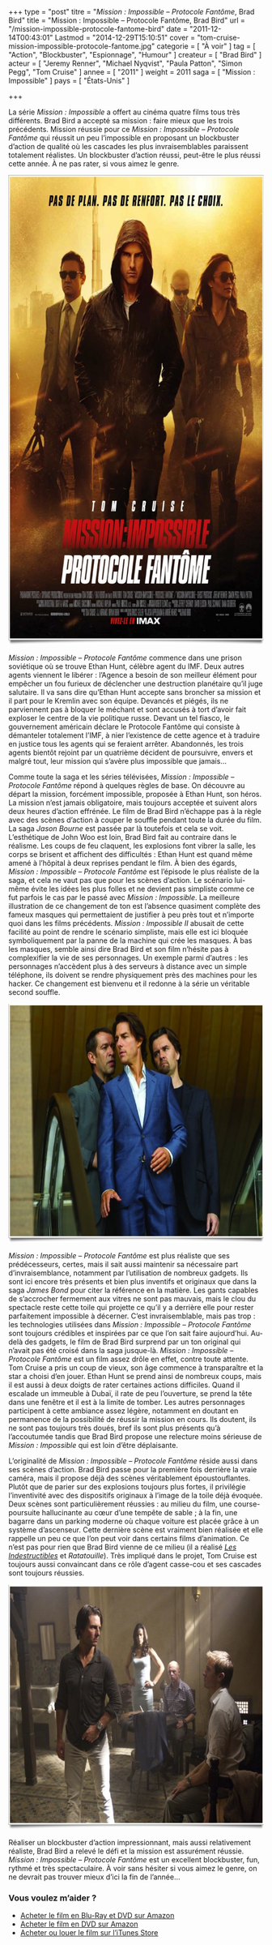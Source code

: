 +++
type = "post"
titre = "<em>Mission : Impossible &#8211; Protocole Fantôme</em>, Brad Bird"
title = "Mission : Impossible &#8211; Protocole Fantôme, Brad Bird"
url = "/mission-impossible-protocole-fantome-bird"
date = "2011-12-14T00:43:01"
Lastmod = "2014-12-29T15:10:51"
cover = "tom-cruise-mission-impossible-protocole-fantome.jpg"
categorie = [ "À voir" ]
tag = [ "Action", "Blockbuster", "Espionnage", "Humour" ]
createur = [ "Brad Bird" ]
acteur = [ "Jeremy Renner", "Michael Nyqvist", "Paula Patton", "Simon Pegg", "Tom Cruise" ]
annee = [ "2011" ]
weight = 2011
saga = [ "Mission : Impossible" ]
pays = [ "États-Unis" ]

+++

<p>La série <em>Mission : Impossible</em> a offert au cinéma quatre films tous très différents. Brad Bird a accepté sa mission : faire mieux que les trois précédents. Mission réussie pour ce <em>Mission : Impossible &#8211; Protocole Fantôme</em> qui réussit un peu l&rsquo;impossible en proposant un blockbuster d&rsquo;action de qualité où les cascades les plus invraisemblables paraissent totalement réalistes. Un blockbuster d&rsquo;action réussi, peut-être le plus réussi cette année. À ne pas rater, si vous aimez le genre.</p>
<a href="http://www.allocine.fr/film/fichefilm_gen_cfilm=147454.html"><img class="aligncenter" style="border-style: initial; border-color: initial; border-width: 0px;" src="mission-impossible-protocole-fantome-bird.jpg" alt="Mission impossible protocole fantome bird" width="690" height="927" border="0" /></a>
<p><em>Mission : Impossible &#8211; Protocole Fantôme</em> commence dans une prison soviétique où se trouve Ethan Hunt, célèbre agent du IMF. Deux autres agents viennent le libérer : l&rsquo;Agence a besoin de son meilleur élément pour empêcher un fou furieux de déclencher une destruction planétaire qu&rsquo;il juge salutaire. Il va sans dire qu&rsquo;Ethan Hunt accepte sans broncher sa mission et il part pour le Kremlin avec son équipe. Devancés et piégés, ils ne parviennent pas à bloquer le méchant et sont accusés à tort d&rsquo;avoir fait exploser le centre de la vie politique russe. Devant un tel fiasco, le gouvernement américain déclare le Protocole Fantôme qui consiste à démanteler totalement l&rsquo;IMF, à nier l&rsquo;existence de cette agence et à traduire en justice tous les agents qui se feraient arrêter. Abandonnés, les trois agents bientôt rejoint par un quatrième décident de poursuivre, envers et malgré tout, leur mission qui s&rsquo;avère plus impossible que jamais…</p>
<p>Comme toute la saga et les séries télévisées, <em>Mission : Impossible &#8211; Protocole Fantôme</em> répond à quelques règles de base. On découvre au départ la mission, forcément impossible, proposée à Ethan Hunt, son héros. La mission n&rsquo;est jamais obligatoire, mais toujours acceptée et suivent alors deux heures d&rsquo;action effrénée. Le film de Brad Bird n&rsquo;échappe pas à la règle avec des scènes d&rsquo;action à couper le souffle pendant toute la durée du film. La saga <em>Jason Bourne</em> est passée par là toutefois et cela se voit. L&rsquo;esthétique de John Woo est loin, Brad Bird fait au contraire dans le réalisme. Les coups de feu claquent, les explosions font vibrer la salle, les corps se brisent et affichent des difficultés : Ethan Hunt est quand même amené à l&rsquo;hôpital à deux reprises pendant le film. À bien des égards, <em>Mission : Impossible &#8211; Protocole Fantôme</em> est l&rsquo;épisode le plus réaliste de la saga, et cela ne vaut pas que pour les scènes d&rsquo;action. Le scénario lui-même évite les idées les plus folles et ne devient pas simpliste comme ce fut parfois le cas par le passé avec <em>Mission : Impossible</em>. La meilleure illustration de ce changement de ton est l&rsquo;absence quasiment complète des fameux masques qui permettaient de justifier à peu près tout et n&rsquo;importe quoi dans les films précédents. <em>Mission : Impossible II</em> abusait de cette facilité au point de rendre le scénario simpliste, mais elle est ici bloquée symboliquement par la panne de la machine qui crée les masques. À bas les masques, semble ainsi dire Brad Bird et son film n&rsquo;hésite pas à complexifier la vie de ses personnages. Un exemple parmi d&rsquo;autres : les personnages n&rsquo;accèdent plus à des serveurs à distance avec un simple téléphone, ils doivent se rendre physiquement près des machines pour les hacker. Ce changement est bienvenu et il redonne à la série un véritable second souffle.</p>
<img class="aligncenter" style="border-style: initial; border-color: initial; border-width: 0px;" src="brad-bird-mission-impossible-procole-fantome.jpg" alt="Brad bird mission impossible procole fantome" width="690" height="472" border="0" />
<p><em>Mission : Impossible &#8211; Protocole Fantôme</em> est plus réaliste que ses prédécesseurs, certes, mais il sait aussi maintenir sa nécessaire part d&rsquo;invraisemblance, notamment par l&rsquo;utilisation de nombreux gadgets. Ils sont ici encore très présents et bien plus inventifs et originaux que dans la saga <em>James Bond</em> pour citer la référence en la matière. Les gants capables de s&rsquo;accrocher fermement aux vitres ne sont pas mauvais, mais le clou du spectacle reste cette toile qui projette ce qu&rsquo;il y a derrière elle pour rester parfaitement impossible à décerner. C&rsquo;est invraisemblable, mais pas trop : les technologies utilisées dans <em>Mission : Impossible &#8211; Protocole Fantôme</em> sont toujours crédibles et inspirées par ce que l&rsquo;on sait faire aujourd&rsquo;hui. Au-delà des gadgets, le film de Brad Bird surprend par un ton original qui n&rsquo;avait pas été croisé dans la saga jusque-là. <em>Mission : Impossible &#8211; Protocole Fantôme</em> est un film assez drôle en effet, contre toute attente. Tom Cruise a pris un coup de vieux, son âge commence à transparaître et la star a choisi d&rsquo;en jouer. Ethan Hunt se prend ainsi de nombreux coups, mais il est aussi à deux doigts de rater certaines actions difficiles. Quand il escalade un immeuble à Dubaï, il rate de peu l&rsquo;ouverture, se prend la tête dans une fenêtre et il est à la limite de tomber. Les autres personnages participent à cette ambiance assez légère, notamment en doutant en permanence de la possibilité de réussir la mission en cours. Ils doutent, ils ne sont pas toujours très doués, bref ils sont plus présents qu&rsquo;à l&rsquo;accoutumée tandis que Brad Bird propose une relecture moins sérieuse de <em>Mission : Impossible</em> qui est loin d&rsquo;être déplaisante.</p>
<p>L&rsquo;originalité de <em>Mission : Impossible &#8211; Protocole Fantôme</em> réside aussi dans ses scènes d&rsquo;action. Brad Bird passe pour la première fois derrière la vraie caméra, mais il propose déjà des scènes véritablement époustouflantes. Plutôt que de parier sur des explosions toujours plus fortes, il privilégie l&rsquo;inventivité avec des dispositifs originaux à l&rsquo;image de la toile déjà évoquée. Deux scènes sont particulièrement réussies : au milieu du film, une course-poursuite hallucinante au cœur d&rsquo;une tempête de sable ; à la fin, une bagarre dans un parking moderne où chaque voiture est placée grâce à un système d&rsquo;ascenseur. Cette dernière scène est vraiment bien réalisée et elle rappelle un peu ce que l&rsquo;on peut voir dans certains films d&rsquo;animation. Ce n&rsquo;est pas pour rien que Brad Bird vienne de ce milieu (il a réalisé <a href="/indestructibles-bird/" title="Les Indestructibles, Brad Bird"><em>Les Indestructibles</em></a> et <em>Ratatouille</em>). Très impliqué dans le projet, Tom Cruise est toujours aussi convaincant dans ce rôle d&rsquo;agent casse-cou et ses cascades sont toujours réussies.</p>
<img class="aligncenter" style="border-style: initial; border-color: initial; border-width: 0px;" src="mission-impossible-protocole-fantome.jpg" alt="Mission impossible protocole fantome" width="690" height="484" border="0" />
<p>Réaliser un blockbuster d&rsquo;action impressionnant, mais aussi relativement réaliste, Brad Bird a relevé le défi et la mission est assurément réussie. <em>Mission : Impossible &#8211; Protocole Fantôme</em> est un excellent blockbuster, fun, rythmé et très spectaculaire. À voir sans hésiter si vous aimez le genre, on ne devrait pas trouver mieux d&rsquo;ici la fin de l&rsquo;année…</p>
<div class="amazon">
<h3>Vous voulez m&rsquo;aider ?</h3>
<ul>
<li><a href="http://www.amazon.fr/gp/product/B00754IYCA/ref=as_li_ss_tl?ie=UTF8&tag=leblogdenic07-21&linkCode=as2&camp=1642&creative=19458&creativeASIN=B00754IYCA">Acheter le film en Blu-Ray et DVD sur Amazon</a></li>
<li><a href="http://www.amazon.fr/gp/product/B006L30F4Q/ref=as_li_ss_tl?ie=UTF8&tag=leblogdenic07-21&linkCode=as2&camp=1642&creative=19458&creativeASIN=B006L30F4Q">Acheter le film en DVD sur Amazon</a></li>
<li><a href="http://itunes.apple.com/fr/movie/mission-impossible-protocole/id506479383">Acheter ou louer le film sur l&rsquo;iTunes Store</a></li>
</ul>
</div>

